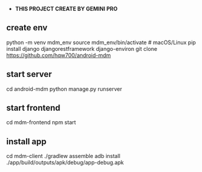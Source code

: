 - **THIS PROJECT CREATE BY GEMINI PRO**

## create env
python -m venv mdm_env
source mdm_env/bin/activate  # macOS/Linux
pip install django djangorestframework django-environ
git clone https://github.com/hqw700/android-mdm


## start server
cd android-mdm
python manage.py runserver

## start frontend
cd mdm-frontend
npm start

## install app
cd mdm-client
./gradlew assemble
adb install ./app/build/outputs/apk/debug/app-debug.apk

